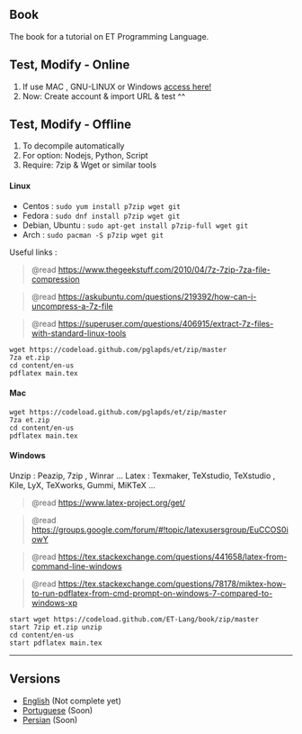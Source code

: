 ## Book

The book for a tutorial on ET Programming Language.


## Test, Modify - Online

1. If use MAC , GNU-LINUX or Windows [access here!](https://overleaf.com)
2. Now: Create account & import URL & test ^^

## Test, Modify - Offline

1. To decompile automatically
2. For option: Nodejs, Python, Script
3. Require: 7zip & Wget or similar tools

#### **Linux**

- Centos : `sudo yum install p7zip wget git`
- Fedora : `sudo dnf install p7zip wget git`
- Debian, Ubuntu : `sudo apt-get install p7zip-full wget git`
- Arch :  `sudo pacman -S p7zip wget git`

Useful links :

> @read https://www.thegeekstuff.com/2010/04/7z-7zip-7za-file-compression

> @read https://askubuntu.com/questions/219392/how-can-i-uncompress-a-7z-file

> @read https://superuser.com/questions/406915/extract-7z-files-with-standard-linux-tools

```
wget https://codeload.github.com/pglapds/et/zip/master
7za et.zip 
cd content/en-us
pdflatex main.tex
```

#### **Mac**

```
wget https://codeload.github.com/pglapds/et/zip/master
7za et.zip 
cd content/en-us
pdflatex main.tex
```

#### **Windows**

Unzip : Peazip, 7zip , Winrar ...
Latex : Texmaker, TeXstudio, TeXstudio , Kile, LyX, TeXworks, Gummi, MiKTeX ...

> @read https://www.latex-project.org/get/

> @read https://groups.google.com/forum/#!topic/latexusersgroup/EuCCOS0iowY

> @read https://tex.stackexchange.com/questions/441658/latex-from-command-line-windows

> @read https://tex.stackexchange.com/questions/78178/miktex-how-to-run-pdflatex-from-cmd-prompt-on-windows-7-compared-to-windows-xp


```
start wget https://codeload.github.com/ET-Lang/book/zip/master
start 7zip et.zip unzip 
cd content/en-us
start pdflatex main.tex
```

------------

## Versions 

- [English](/content/en-us) (Not complete yet)
- [Portuguese](/content/pt-br) (Soon)
- [Persian](/content/fa-ir) (Soon)
